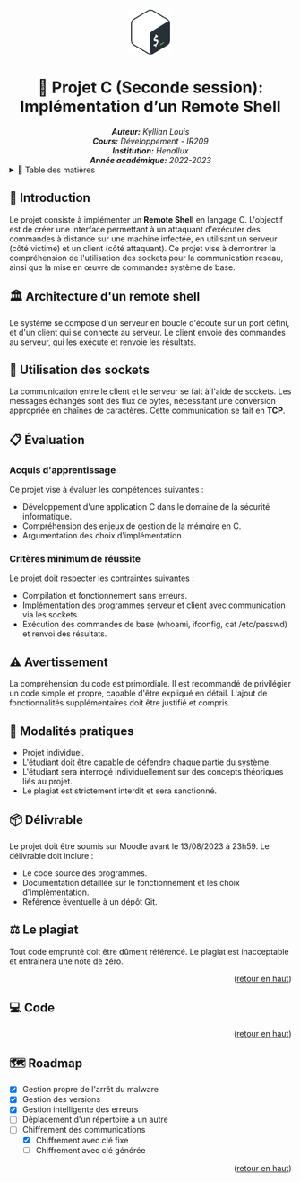 <a name="readme-top"></a>

<!-- PROJECT LOGO -->
<br />
<div align="center">
  <a href="https://github.com/Slinkyman12345/IR209-projet-dev/blob/main/Bash_Logo_Colored.png">
    <img src="https://github.com/Slinkyman12345/IR209-projet-dev/raw/main/Bash_Logo_Colored.png" alt="Logo" width="80" height="80">
  </a>

  <h1 align="center">🚀 Projet C (Seconde session): Implémentation d’un Remote Shell</h1>
</div>

<div align="center">
  <i><b>Auteur:</b> Kyllian Louis</i><br>
  <i><b>Cours:</b> Développement - IR209</i><br>
  <i><b>Institution:</b> Henallux</i><br>
  <i><b>Année académique:</b> 2022-2023</i>
</div>

<!-- TABLE OF CONTENTS -->
<details>
  <summary>📑 Table des matières</summary>
  <ol>
    <li><a href="#introduction">📝 Introduction</a></li>
    <li><a href="#architecture-dun-remote-shell">🏛️ Architecture d'un remote shell</a></li>
    <li><a href="#utilisation-des-sockets">🔌 Utilisation des sockets</a></li>
    <li><a href="#évaluation">📋 Évaluation</a></li>
    <li><a href="#avertissement">⚠️ Avertissement</a></li>
    <li><a href="#modalités-pratiques">📜 Modalités pratiques</a></li>
    <li><a href="#délivrable">📦 Délivrable</a></li>
    <li><a href="#le-plagiat">⚖️ Le plagiat</a></li>
    <li><a href="#Code">💻 Code</a></li>
    <li><a href="#roadmap">🗺️ Roadmap</a></li>
  </ol>
</details>

## 📝 Introduction <a name="introduction"></a>
Le projet consiste à implémenter un **Remote Shell** en langage C. L'objectif est de créer une interface permettant à un attaquant d'exécuter des commandes à distance sur une machine infectée, en utilisant un serveur (côté victime) et un client (côté attaquant). Ce projet vise à démontrer la compréhension de l'utilisation des sockets pour la communication réseau, ainsi que la mise en œuvre de commandes système de base.

## 🏛️ Architecture d'un remote shell <a name="architecture-dun-remote-shell"></a>
Le système se compose d'un serveur en boucle d'écoute sur un port défini, et d'un client qui se connecte au serveur. Le client envoie des commandes au serveur, qui les exécute et renvoie les résultats.

## 🔌 Utilisation des sockets <a name="utilisation-des-sockets"></a>
La communication entre le client et le serveur se fait à l'aide de sockets. Les messages échangés sont des flux de bytes, nécessitant une conversion appropriée en chaînes de caractères. Cette communication se fait en **TCP**.

## 📋 Évaluation <a name="évaluation"></a>
### Acquis d'apprentissage
Ce projet vise à évaluer les compétences suivantes :
- Développement d'une application C dans le domaine de la sécurité informatique.
- Compréhension des enjeux de gestion de la mémoire en C.
- Argumentation des choix d'implémentation.

### Critères minimum de réussite
Le projet doit respecter les contraintes suivantes :
- Compilation et fonctionnement sans erreurs.
- Implémentation des programmes serveur et client avec communication via les sockets.
- Exécution des commandes de base (whoami, ifconfig, cat /etc/passwd) et renvoi des résultats.

## ⚠️ Avertissement <a name="avertissement"></a>
La compréhension du code est primordiale. Il est recommandé de privilégier un code simple et propre, capable d'être expliqué en détail. L'ajout de fonctionnalités supplémentaires doit être justifié et compris.

## 📜 Modalités pratiques <a name="modalités-pratiques"></a>
- Projet individuel.
- L'étudiant doit être capable de défendre chaque partie du système.
- L'étudiant sera interrogé individuellement sur des concepts théoriques liés au projet.
- Le plagiat est strictement interdit et sera sanctionné.

## 📦 Délivrable <a name="délivrable"></a>
Le projet doit être soumis sur Moodle avant le 13/08/2023 à 23h59. Le délivrable doit inclure :
- Le code source des programmes.
- Documentation détaillée sur le fonctionnement et les choix d'implémentation.
- Référence éventuelle à un dépôt Git.

## ⚖️ Le plagiat <a name="le-plagiat"></a>
Tout code emprunté doit être dûment référencé. Le plagiat est inacceptable et entraînera une note de zéro.

<p align="right">(<a href="#readme-top">retour en haut</a>)</p>

## 💻 Code <a name="code"></a>

<p align="right">(<a href="#readme-top">retour en haut</a>)</p>

## 🗺️ Roadmap <a name="roadmap"></a>

- [x] Gestion propre de l'arrêt du malware 
- [x] Gestion des versions
- [x] Gestion intelligente des erreurs
- [ ] Déplacement d'un répertoire à un autre
- [ ] Chiffrement des communications
    - [x] Chiffrement avec clé fixe
    - [ ] Chiffrement avec clé générée

<p align="right">(<a href="#readme-top">retour en haut</a>)</p>
